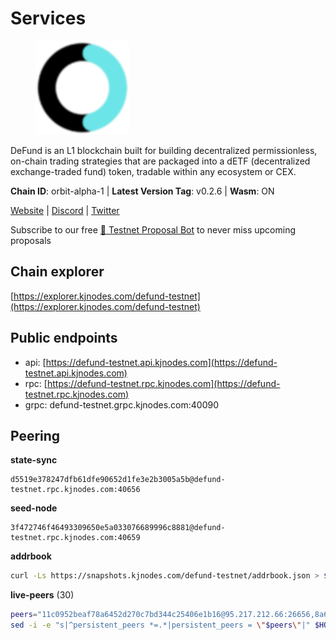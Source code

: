 # Services

<figure><img src="https://raw.githubusercontent.com/kj89/cosmos-images/main/logos/defund.png" width="150" alt=""><figcaption></figcaption></figure>

DeFund is an L1 blockchain built for building decentralized permissionless,  on-chain trading strategies that are packaged into a dETF (decentralized  exchange-traded fund) token, tradable within any ecosystem or CEX.

**Chain ID**: orbit-alpha-1 | **Latest Version Tag**: v0.2.6 | **Wasm**: ON

[Website](https://www.defund.app) | [Discord](https://discord.gg/FV26pRPZ3P) | [Twitter](https://twitter.com/defund_finance)



Subscribe to our free [🤖 Testnet Proposal Bot](https://t.me/kjnodes_testnet_proposal_bot) to never miss upcoming proposals


## Chain explorer
[https://explorer.kjnodes.com/defund-testnet](https://explorer.kjnodes.com/defund-testnet)

## Public endpoints

* api: [https://defund-testnet.api.kjnodes.com](https://defund-testnet.api.kjnodes.com)
* rpc: [https://defund-testnet.rpc.kjnodes.com](https://defund-testnet.rpc.kjnodes.com)
* grpc: defund-testnet.grpc.kjnodes.com:40090

## Peering

**state-sync**

```text
d5519e378247dfb61dfe90652d1fe3e2b3005a5b@defund-testnet.rpc.kjnodes.com:40656
```

**seed-node**

```text
3f472746f46493309650e5a033076689996c8881@defund-testnet.rpc.kjnodes.com:40659
```

**addrbook**
```bash
curl -Ls https://snapshots.kjnodes.com/defund-testnet/addrbook.json > $HOME/.defund/config/addrbook.json
```

**live-peers** (30)
```bash
peers="11c0952beaf78a6452d270c7bd344c25406e1b16@95.217.212.66:26656,8a650a9761db8abc1096abc3d4a68431600ae835@62.171.149.101:46656,c24e38e2bf28f81a6935110c07cdeb95f5765ed1@65.109.84.254:26656,bb427e04d3d7fea5d7afbef5a4ccf3f25840a327@65.21.226.159:13656,ffb2898494cdbd6625d962ea4511c29507177c62@164.68.103.176:26656,cdadad3c8fc2982484fe7fd4fd041dcd437c6f8e@116.202.225.84:13656,86cf7d0916950d2b48294ed6106f045a7b25aec7@77.105.137.135:26656,54315866e9a9c0bd7611a42a1caaf4a244316eb3@65.108.200.60:13656,b0ee2c3fdfb915964c50e5ce2c23077bb3673a52@176.31.138.196:40656,86caf6297ae00fb58b58a272984275c592b2fdf7@65.109.84.216:56656,bc934501cffc27940d96e7775b6b8ae5122604ab@185.185.80.195:28656,cbfc6051bb09df27181ee9e188d9bd9ee4264997@173.249.48.76:26656,d5519e378247dfb61dfe90652d1fe3e2b3005a5b@65.109.68.190:40656,002422812948a68fe851bed557de2d0040d41e06@31.220.80.134:30656,eb7040eb80f3a0b62df828d38d818b3aec554b50@38.242.237.125:26456,205f6826808509bb8be87bfff953dd422bfff962@207.180.254.16:28656,c9dc9d0ddcd9aba39353c77f03168a85912849e3@65.108.200.40:33656,1a4f0f016ffc8f6814835dc20f5bb7050b2eac90@38.242.239.25:26656,04ff1f98174b35960d8bc2d10bf0da1406f7028b@194.146.12.215:27656,1a8e8d6667615f4836c1c1403563a26a1044fd00@116.203.158.189:26656,078860dec222438ab648ced23893dbaf03a09491@185.209.223.44:26656,6406dc6dff130a009ad79bb04eb29b731414811f@141.95.145.41:27656,20501e4b4d6eea8c2211e8da79c499549e5bb629@185.196.20.33:27656,22fa766ffe457fd1236ea88bce1f40bf4bbaf328@77.91.100.131:26656,5a27e76e81cf59978ae271e0f7d53d8d15ecb282@89.163.209.173:40656,f916eaa4d614541f97df358788ddeb689e487b0b@149.202.73.104:10256,6b8021f2cf9bdad927473dd6cb075a83787a268a@89.179.33.100:26656,f417252166d6508a75371573f3c12e8abca238a5@65.108.108.52:13656,a6a8aeea2cb22e2aa18698bfd676047d2a8275a6@173.212.251.224:30656,6225f30c704d879ef61161450ebe9dc14681916a@144.126.138.161:30656"
sed -i -e "s|^persistent_peers *=.*|persistent_peers = \"$peers\"|" $HOME/.defund/config/config.toml
```
